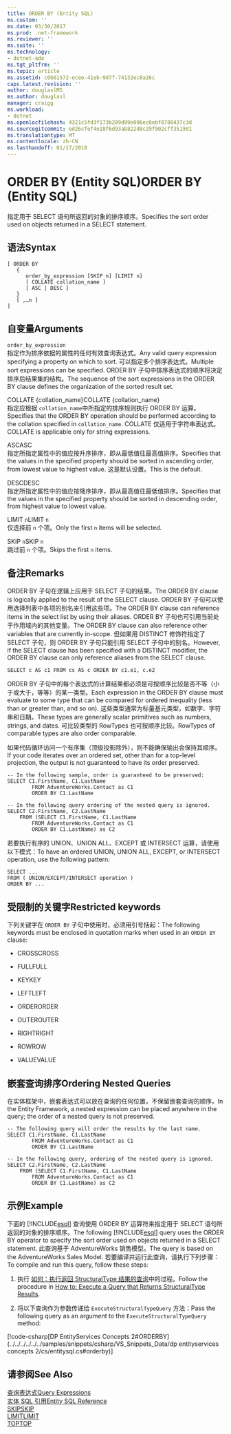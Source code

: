 ```yaml
---
title: ORDER BY (Entity SQL)
ms.custom: ''
ms.date: 03/30/2017
ms.prod: .net-framework
ms.reviewer: ''
ms.suite: ''
ms.technology:
- dotnet-ado
ms.tgt_pltfrm: ''
ms.topic: article
ms.assetid: c0b61572-ecee-41eb-9d7f-74132ec8a26c
caps.latest.revision: ''
author: douglaslMS
ms.author: douglasl
manager: craigg
ms.workload:
- dotnet
ms.openlocfilehash: 4321c5fd3f173b209d99e096ec0ebf8788437c3d
ms.sourcegitcommit: ed26cfef4e18f6d93ab822d8c29f902cff3519d1
ms.translationtype: MT
ms.contentlocale: zh-CN
ms.lasthandoff: 01/17/2018
---
```

# <a name="order-by-entity-sql"></a><span data-ttu-id="b9538-102">ORDER BY (Entity SQL)</span><span class="sxs-lookup"><span data-stu-id="b9538-102">ORDER BY (Entity SQL)</span></span>
<span data-ttu-id="b9538-103">指定用于 SELECT 语句所返回的对象的排序顺序。</span><span class="sxs-lookup"><span data-stu-id="b9538-103">Specifies the sort order used on objects returned in a SELECT statement.</span></span>  
  
## <a name="syntax"></a><span data-ttu-id="b9538-104">语法</span><span class="sxs-lookup"><span data-stu-id="b9538-104">Syntax</span></span>  
  
```  
[ ORDER BY   
   {  
      order_by_expression [SKIP n] [LIMIT n]  
      [ COLLATE collation_name ]  
      [ ASC | DESC ]  
   }  
   [ ,…n ]   
]  
```  
  
## <a name="arguments"></a><span data-ttu-id="b9538-105">自变量</span><span class="sxs-lookup"><span data-stu-id="b9538-105">Arguments</span></span>  
 `order_by_expression`  
 <span data-ttu-id="b9538-106">指定作为排序依据的属性的任何有效查询表达式。</span><span class="sxs-lookup"><span data-stu-id="b9538-106">Any valid query expression specifying a property on which to sort.</span></span> <span data-ttu-id="b9538-107">可以指定多个排序表达式。</span><span class="sxs-lookup"><span data-stu-id="b9538-107">Multiple sort expressions can be specified.</span></span> <span data-ttu-id="b9538-108">ORDER BY 子句中排序表达式的顺序将决定排序后结果集的结构。</span><span class="sxs-lookup"><span data-stu-id="b9538-108">The sequence of the sort expressions in the ORDER BY clause defines the organization of the sorted result set.</span></span>  
  
 <span data-ttu-id="b9538-109">COLLATE {collation_name}</span><span class="sxs-lookup"><span data-stu-id="b9538-109">COLLATE {collation_name}</span></span>  
 <span data-ttu-id="b9538-110">指定应根据 `collation_name`中所指定的排序规则执行 ORDER BY 运算。</span><span class="sxs-lookup"><span data-stu-id="b9538-110">Specifies that the ORDER BY operation should be performed according to the collation specified in `collation_name`.</span></span> <span data-ttu-id="b9538-111">COLLATE 仅适用于字符串表达式。</span><span class="sxs-lookup"><span data-stu-id="b9538-111">COLLATE is applicable only for string expressions.</span></span>  
  
 <span data-ttu-id="b9538-112">ASC</span><span class="sxs-lookup"><span data-stu-id="b9538-112">ASC</span></span>  
 <span data-ttu-id="b9538-113">指定所指定属性中的值应按升序排序，即从最低值往最高值排序。</span><span class="sxs-lookup"><span data-stu-id="b9538-113">Specifies that the values in the specified property should be sorted in ascending order, from lowest value to highest value.</span></span> <span data-ttu-id="b9538-114">这是默认设置。</span><span class="sxs-lookup"><span data-stu-id="b9538-114">This is the default.</span></span>  
  
 <span data-ttu-id="b9538-115">DESC</span><span class="sxs-lookup"><span data-stu-id="b9538-115">DESC</span></span>  
 <span data-ttu-id="b9538-116">指定所指定属性中的值应按降序排序，即从最高值往最低值排序。</span><span class="sxs-lookup"><span data-stu-id="b9538-116">Specifies that the values in the specified property should be sorted in descending order, from highest value to lowest value.</span></span>  
  
 <span data-ttu-id="b9538-117">LIMIT `n`</span><span class="sxs-lookup"><span data-stu-id="b9538-117">LIMIT `n`</span></span>  
 <span data-ttu-id="b9538-118">仅选择前 `n` 个项。</span><span class="sxs-lookup"><span data-stu-id="b9538-118">Only the first `n` items will be selected.</span></span>  
  
 <span data-ttu-id="b9538-119">SKIP `n`</span><span class="sxs-lookup"><span data-stu-id="b9538-119">SKIP `n`</span></span>  
 <span data-ttu-id="b9538-120">跳过前 `n` 个项。</span><span class="sxs-lookup"><span data-stu-id="b9538-120">Skips the first `n` items.</span></span>  
  
## <a name="remarks"></a><span data-ttu-id="b9538-121">备注</span><span class="sxs-lookup"><span data-stu-id="b9538-121">Remarks</span></span>  
 <span data-ttu-id="b9538-122">ORDER BY 子句在逻辑上应用于 SELECT 子句的结果。</span><span class="sxs-lookup"><span data-stu-id="b9538-122">The ORDER BY clause is logically applied to the result of the SELECT clause.</span></span> <span data-ttu-id="b9538-123">ORDER BY 子句可以使用选择列表中各项的别名来引用这些项。</span><span class="sxs-lookup"><span data-stu-id="b9538-123">The ORDER BY clause can reference items in the select list by using their aliases.</span></span> <span data-ttu-id="b9538-124">ORDER BY 子句也可引用当前处于作用域内的其他变量。</span><span class="sxs-lookup"><span data-stu-id="b9538-124">The ORDER BY clause can also reference other variables that are currently in-scope.</span></span> <span data-ttu-id="b9538-125">但如果用 DISTINCT 修饰符指定了 SELECT 子句，则 ORDER BY 子句只能引用 SELECT 子句中的别名。</span><span class="sxs-lookup"><span data-stu-id="b9538-125">However, if the SELECT clause has been specified with a DISTINCT modifier, the ORDER BY clause can only reference aliases from the SELECT clause.</span></span>  
  
 `SELECT c AS c1 FROM cs AS c ORDER BY c1.e1, c.e2`  
  
 <span data-ttu-id="b9538-126">ORDER BY 子句中的每个表达式的计算结果都必须是可按顺序比较是否不等（小于或大于，等等）的某一类型。</span><span class="sxs-lookup"><span data-stu-id="b9538-126">Each expression in the ORDER BY clause must evaluate to some type that can be compared for ordered inequality (less than or greater than, and so on).</span></span> <span data-ttu-id="b9538-127">这些类型通常为标量基元类型，如数字、字符串和日期。</span><span class="sxs-lookup"><span data-stu-id="b9538-127">These types are generally scalar primitives such as numbers, strings, and dates.</span></span> <span data-ttu-id="b9538-128">可比较类型的 RowTypes 也可按顺序比较。</span><span class="sxs-lookup"><span data-stu-id="b9538-128">RowTypes of comparable types are also order comparable.</span></span>  
  
 <span data-ttu-id="b9538-129">如果代码循环访问一个有序集（顶级投影除外），则不能确保输出会保持其顺序。</span><span class="sxs-lookup"><span data-stu-id="b9538-129">If your code iterates over an ordered set, other than for a top-level projection, the output is not guaranteed to have its order preserved.</span></span>  
  
```  
-- In the following sample, order is guaranteed to be preserved:  
SELECT C1.FirstName, C1.LastName  
        FROM AdventureWorks.Contact as C1  
        ORDER BY C1.LastName  
```  
  
```  
-- In the following query ordering of the nested query is ignored.  
SELECT C2.FirstName, C2.LastName  
    FROM (SELECT C1.FirstName, C1.LastName  
        FROM AdventureWorks.Contact as C1  
        ORDER BY C1.LastName) as C2  
```  
  
 <span data-ttu-id="b9538-130">若要执行有序的 UNION、UNION ALL、EXCEPT 或 INTERSECT 运算，请使用以下模式：</span><span class="sxs-lookup"><span data-stu-id="b9538-130">To have an ordered UNION, UNION ALL, EXCEPT, or INTERSECT operation, use the following pattern:</span></span>  
  
```  
SELECT ...  
FROM ( UNION/EXCEPT/INTERSECT operation )  
ORDER BY ...  
```  
  
## <a name="restricted-keywords"></a><span data-ttu-id="b9538-131">受限制的关键字</span><span class="sxs-lookup"><span data-stu-id="b9538-131">Restricted keywords</span></span>  
 <span data-ttu-id="b9538-132">下列关键字在 `ORDER BY` 子句中使用时，必须用引号括起：</span><span class="sxs-lookup"><span data-stu-id="b9538-132">The following keywords must be enclosed in quotation marks when used in an `ORDER BY` clause:</span></span>  
  
-   <span data-ttu-id="b9538-133">CROSS</span><span class="sxs-lookup"><span data-stu-id="b9538-133">CROSS</span></span>  
  
-   <span data-ttu-id="b9538-134">FULL</span><span class="sxs-lookup"><span data-stu-id="b9538-134">FULL</span></span>  
  
-   <span data-ttu-id="b9538-135">KEY</span><span class="sxs-lookup"><span data-stu-id="b9538-135">KEY</span></span>  
  
-   <span data-ttu-id="b9538-136">LEFT</span><span class="sxs-lookup"><span data-stu-id="b9538-136">LEFT</span></span>  
  
-   <span data-ttu-id="b9538-137">ORDER</span><span class="sxs-lookup"><span data-stu-id="b9538-137">ORDER</span></span>  
  
-   <span data-ttu-id="b9538-138">OUTER</span><span class="sxs-lookup"><span data-stu-id="b9538-138">OUTER</span></span>  
  
-   <span data-ttu-id="b9538-139">RIGHT</span><span class="sxs-lookup"><span data-stu-id="b9538-139">RIGHT</span></span>  
  
-   <span data-ttu-id="b9538-140">ROW</span><span class="sxs-lookup"><span data-stu-id="b9538-140">ROW</span></span>  
  
-   <span data-ttu-id="b9538-141">VALUE</span><span class="sxs-lookup"><span data-stu-id="b9538-141">VALUE</span></span>  
  
## <a name="ordering-nested-queries"></a><span data-ttu-id="b9538-142">嵌套查询排序</span><span class="sxs-lookup"><span data-stu-id="b9538-142">Ordering Nested Queries</span></span>  
 <span data-ttu-id="b9538-143">在实体框架中，嵌套表达式可以放在查询的任何位置，不保留嵌套查询的顺序。</span><span class="sxs-lookup"><span data-stu-id="b9538-143">In the Entity Framework, a nested expression can be placed anywhere in the query; the order of a nested query is not preserved.</span></span>  
  
```  
-- The following query will order the results by the last name.  
SELECT C1.FirstName, C1.LastName  
        FROM AdventureWorks.Contact as C1  
        ORDER BY C1.LastName  
```  
  
```  
-- In the following query, ordering of the nested query is ignored.  
SELECT C2.FirstName, C2.LastName  
    FROM (SELECT C1.FirstName, C1.LastName  
        FROM AdventureWorks.Contact as C1  
        ORDER BY C1.LastName) as C2  
```  
  
## <a name="example"></a><span data-ttu-id="b9538-144">示例</span><span class="sxs-lookup"><span data-stu-id="b9538-144">Example</span></span>  
 <span data-ttu-id="b9538-145">下面的 [!INCLUDE[esql](../../../../../../includes/esql-md.md)] 查询使用 ORDER BY 运算符来指定用于 SELECT 语句所返回的对象的排序顺序。</span><span class="sxs-lookup"><span data-stu-id="b9538-145">The following [!INCLUDE[esql](../../../../../../includes/esql-md.md)] query uses the ORDER BY operator to specify the sort order used on objects returned in a SELECT statement.</span></span> <span data-ttu-id="b9538-146">此查询基于 AdventureWorks 销售模型。</span><span class="sxs-lookup"><span data-stu-id="b9538-146">The query is based on the AdventureWorks Sales Model.</span></span> <span data-ttu-id="b9538-147">若要编译并运行此查询，请执行下列步骤：</span><span class="sxs-lookup"><span data-stu-id="b9538-147">To compile and run this query, follow these steps:</span></span>  
  
1.  <span data-ttu-id="b9538-148">执行 [如何：执行返回 StructuralType 结果的查询](../../../../../../docs/framework/data/adonet/ef/how-to-execute-a-query-that-returns-structuraltype-results.md)中的过程。</span><span class="sxs-lookup"><span data-stu-id="b9538-148">Follow the procedure in [How to: Execute a Query that Returns StructuralType Results](../../../../../../docs/framework/data/adonet/ef/how-to-execute-a-query-that-returns-structuraltype-results.md).</span></span>  
  
2.  <span data-ttu-id="b9538-149">将以下查询作为参数传递给 `ExecuteStructuralTypeQuery` 方法：</span><span class="sxs-lookup"><span data-stu-id="b9538-149">Pass the following query as an argument to the `ExecuteStructuralTypeQuery` method:</span></span>  
  
 [!code-csharp[DP EntityServices Concepts 2#ORDERBY](../../../../../../samples/snippets/csharp/VS_Snippets_Data/dp entityservices concepts 2/cs/entitysql.cs#orderby)]  
  
## <a name="see-also"></a><span data-ttu-id="b9538-150">请参阅</span><span class="sxs-lookup"><span data-stu-id="b9538-150">See Also</span></span>  
 [<span data-ttu-id="b9538-151">查询表达式</span><span class="sxs-lookup"><span data-stu-id="b9538-151">Query Expressions</span></span>](../../../../../../docs/framework/data/adonet/ef/language-reference/query-expressions-entity-sql.md)  
 [<span data-ttu-id="b9538-152">实体 SQL 引用</span><span class="sxs-lookup"><span data-stu-id="b9538-152">Entity SQL Reference</span></span>](../../../../../../docs/framework/data/adonet/ef/language-reference/entity-sql-reference.md)  
 [<span data-ttu-id="b9538-153">SKIP</span><span class="sxs-lookup"><span data-stu-id="b9538-153">SKIP</span></span>](../../../../../../docs/framework/data/adonet/ef/language-reference/skip-entity-sql.md)  
 [<span data-ttu-id="b9538-154">LIMIT</span><span class="sxs-lookup"><span data-stu-id="b9538-154">LIMIT</span></span>](../../../../../../docs/framework/data/adonet/ef/language-reference/limit-entity-sql.md)  
 [<span data-ttu-id="b9538-155">TOP</span><span class="sxs-lookup"><span data-stu-id="b9538-155">TOP</span></span>](../../../../../../docs/framework/data/adonet/ef/language-reference/top-entity-sql.md)
